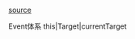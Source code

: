 [source](https://github.com/youzaiyouzai666/blog/blob/master/%E7%9F%A5%E8%AF%86%E4%BD%93%E7%B3%BB%E6%A2%B3%E7%90%86/%E9%9D%A2%E8%AF%95%E5%A4%8D%E7%9B%98-%E6%BB%B4%E6%BB%B4.md)

Event体系
this|Target|currentTarget